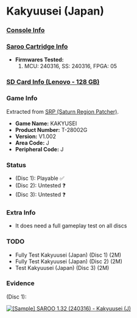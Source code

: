 # Kakyuusei (Japan)

### [Console Info](../../../../../Info/Consoles/VA13/README.md)

### [Saroo Cartridge Info](../../../../../Info/Cartridges/RetroGameParadiseStore/1.32F/README.md)

- <b>Firmwares Tested:</b>
  1. MCU: 240316, SS: 240316, FPGA: 05

### [SD Card Info (Lenovo - 128 GB)](../../../../../Info/SdCards/Lenovo/128GB/fat32/README.md)

### Game Info

Extracted from [SRP (Saturn Region Patcher)](https://segaxtreme.net/resources/saturn-region-patcher.81/download).

- <b>Game Name:</b> KAKYUSEI
- <b>Product Number:</b> T-28002G
- <b>Version:</b> V1.002
- <b>Area Code:</b> J
- <b>Peripheral Code:</b> J

### Status

- (Disc 1): Playable :white_check_mark:
- (Disc 2): Untested :question:
- (Disc 3): Untested :question:

### Extra Info

- It does need a full gameplay test on all discs

### TODO

- Fully Test Kakyuusei (Japan) (Disc 1) (2M)
- Fully Test Kakyuusei (Japan) (Disc 2) (2M)
- Test Kakyuusei (Japan) (Disc 3) (2M)

### Evidence

(Disc 1):

[![[Sample] SAROO 1.32 (240316) - Kakyuusei (J)](https://img.youtube.com/vi/m4ZoMw89y7c/0.jpg)](https://www.youtube.com/watch?v=m4ZoMw89y7c)
